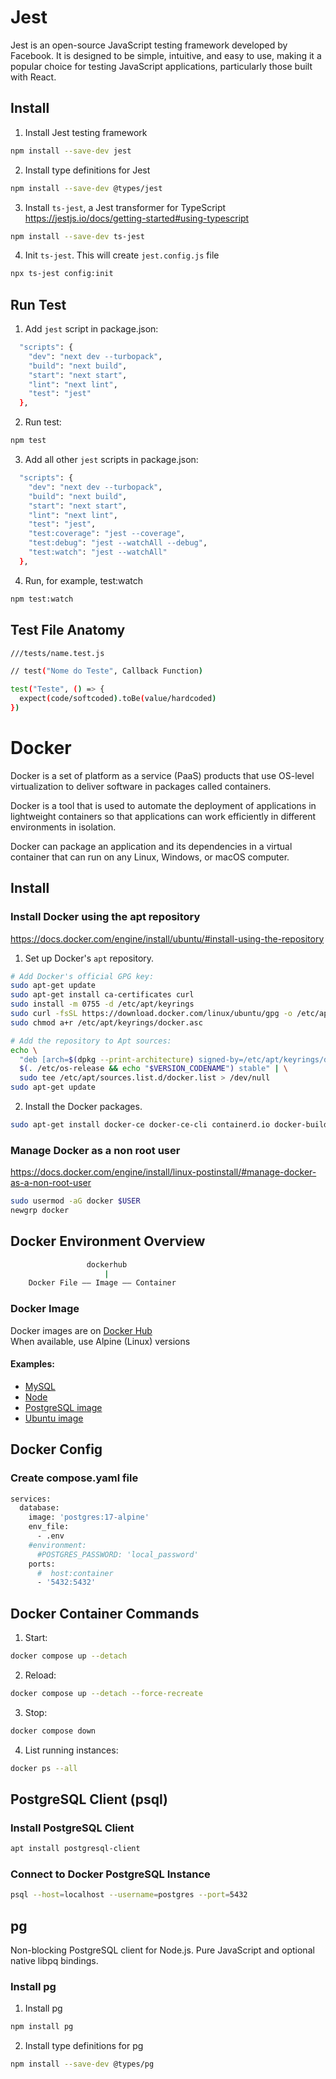 # Jest

Jest is an open-source JavaScript testing framework developed by Facebook. It is designed to be simple, intuitive, and easy to use, making it a popular choice for testing JavaScript applications, particularly those built with React.  

## Install

1. Install Jest testing framework

```bash
npm install --save-dev jest
```

2. Install type definitions for Jest

```bash
npm install --save-dev @types/jest
```

3. Install `ts-jest`, a Jest transformer for TypeScript  
https://jestjs.io/docs/getting-started#using-typescript  

```bash
npm install --save-dev ts-jest
```

4. Init `ts-jest`. This will create `jest.config.js` file

```bash
npx ts-jest config:init
```


## Run Test

1. Add `jest` script in package.json:  

```bash
  "scripts": {
    "dev": "next dev --turbopack",
    "build": "next build",
    "start": "next start",
    "lint": "next lint",
    "test": "jest"
  },
```

2. Run test:  

```bash
npm test
```

3. Add all other `jest` scripts in package.json:  

```bash
  "scripts": {
    "dev": "next dev --turbopack",
    "build": "next build",
    "start": "next start",
    "lint": "next lint",
    "test": "jest",
    "test:coverage": "jest --coverage",
    "test:debug": "jest --watchAll --debug",
    "test:watch": "jest --watchAll"
  },
```

4. Run, for example, test:watch  

```bash
npm test:watch
```


## Test File Anatomy

```bash
///tests/name.test.js

// test("Nome do Teste", Callback Function)

test("Teste", () => {
  expect(code/softcoded).toBe(value/hardcoded)
})

```


# Docker

Docker is a set of platform as a service (PaaS) products that use OS-level virtualization to deliver software in packages called containers.  

Docker is a tool that is used to automate the deployment of applications in lightweight containers so that applications can work efficiently in different environments in isolation.  

Docker can package an application and its dependencies in a virtual container that can run on any Linux, Windows, or macOS computer.  


## Install

### Install Docker using the apt repository
https://docs.docker.com/engine/install/ubuntu/#install-using-the-repository  

1. Set up Docker's `apt` repository.  

```bash
# Add Docker's official GPG key:
sudo apt-get update
sudo apt-get install ca-certificates curl
sudo install -m 0755 -d /etc/apt/keyrings
sudo curl -fsSL https://download.docker.com/linux/ubuntu/gpg -o /etc/apt/keyrings/docker.asc
sudo chmod a+r /etc/apt/keyrings/docker.asc

# Add the repository to Apt sources:
echo \
  "deb [arch=$(dpkg --print-architecture) signed-by=/etc/apt/keyrings/docker.asc] https://download.docker.com/linux/ubuntu \
  $(. /etc/os-release && echo "$VERSION_CODENAME") stable" | \
  sudo tee /etc/apt/sources.list.d/docker.list > /dev/null
sudo apt-get update
```

2. Install the Docker packages.  

```bash
sudo apt-get install docker-ce docker-ce-cli containerd.io docker-buildx-plugin docker-compose-plugin
```


### Manage Docker as a non root user
https://docs.docker.com/engine/install/linux-postinstall/#manage-docker-as-a-non-root-user  

```bash
sudo usermod -aG docker $USER
newgrp docker
```


## Docker Environment Overview

```bash
                 dockerhub
                     |
    Docker File —— Image —— Container
```


### Docker Image

Docker images are on [Docker Hub](https://hub.docker.com)  
When available, use Alpine (Linux) versions  

#### Examples:

- [MySQL](https://hub.docker.com/_/mysql)
- [Node](https://hub.docker.com/_/node)
- [PostgreSQL image](https://hub.docker.com/_/postgres)
- [Ubuntu image](https://hub.docker.com/_/ubuntu)


## Docker Config

### Create compose.yaml file

```bash
services:
  database:
    image: 'postgres:17-alpine'
    env_file:
      - .env
    #environment:
      #POSTGRES_PASSWORD: 'local_password'
    ports:
      #  host:container
      - '5432:5432'

```


## Docker Container Commands

1. Start:
```bash
docker compose up --detach
```

2. Reload:
```bash
docker compose up --detach --force-recreate
```

3. Stop:
```bash
docker compose down
```

4. List running instances:
```bash
docker ps --all
```


## PostgreSQL Client (psql)

### Install PostgreSQL Client

```bash
apt install postgresql-client
```


### Connect to Docker PostgreSQL Instance

```bash
psql --host=localhost --username=postgres --port=5432
```


## pg

Non-blocking PostgreSQL client for Node.js. Pure JavaScript and optional native libpq bindings.  

### Install pg

1. Install pg

```bash
npm install pg
```

2. Install type definitions for pg

```bash
npm install --save-dev @types/pg
```
